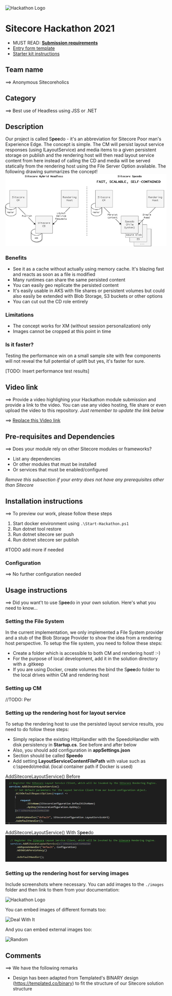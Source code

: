 ![Hackathon Logo](docs/images/hackathon.png?raw=true "Hackathon Logo")
# Sitecore Hackathon 2021

- MUST READ: **[Submission requirements](SUBMISSION_REQUIREMENTS.md)**
- [Entry form template](ENTRYFORM.md)
- [Starter kit instructions](STARTERKIT_INSTRUCTIONS.md)
  

## Team name
⟹ Anonymous Sitecoreholics

## Category
⟹ Best use of Headless using JSS or .NET

## Description
Our project is called S**pee**do - it's an abbreviation for Sitecore Poor man's Experience Edge. The concept is simple. The CM will persist layout service responses (using ILayoutService) and media items to a given persistent storage on publish and the rendering host will then read layout service content from here instead of calling the CD and media will be served statically from the rendering host using the File Server Option available. The following drawing summarizes the concept!
![Concept](docs/images/concept.jpg?raw=true "Concept")

### Benefits
  - See it as a cache without actually using memory cache. It's blazing fast and reacts as soon as a file is modified
  - Many runtimes can share the same persisted content
  - You can easily geo replicate the persisted content
  - It's easily usable in AKS with file shares or persistent volumes but could also easily be extended with Blob Storage, S3 buckets or other options
  - You can cut out the CD role entirely

### Limitations
  - The concept works for XM (without session personalization) only
  - Images cannot be cropped at this point in time

### Is it faster?
Testing the performance win on a small sample site with few components will not reveal the full potential of uplift but yes, it's faster for sure.

[TODO: Insert performance test results]

## Video link
⟹ Provide a video highlighing your Hackathon module submission and provide a link to the video. You can use any video hosting, file share or even upload the video to this repository. _Just remember to update the link below_

⟹ [Replace this Video link](#video-link)

## Pre-requisites and Dependencies

⟹ Does your module rely on other Sitecore modules or frameworks?

- List any dependencies
- Or other modules that must be installed
- Or services that must be enabled/configured

_Remove this subsection if your entry does not have any prerequisites other than Sitecore_

## Installation instructions
⟹ To preview our work, please follow these steps

1. Start docker environment using `.\Start-Hackathon.ps1`
2. Run dotnet tool restore
3. Run dotnet sitecore ser push
4. Run dotnet sitecore ser publish

#TODO add more if needed

### Configuration
⟹ No further configuration needed

## Usage instructions
⟹ Did you want't to use S**pee**do in your own solution. Here's what you need to know...

### Setting the File System
In the current implementation, we only implemented a File System provider and a stub of the Blob Storage Provider to show the idea from a rendering host perspective. To setup the file system, you need to follow these steps:
  - Create a folder which is accessible to both CM and rendering host! :-)
  - For the purpose of local development, add it in the solution directory with a .gitkeep
  - If you are using Docker, create volumes the bind the S**pee**do folder to the local drives within CM and rendering host

### Setting up CM
//TODO: Per

### Setting up the rendering host for layout service
To setup the rendering host to use the persisted layout service results, you need to do follow these steps:
  - Simply replace the existing HttpHandler with the SpeedoHandler with disk persistency in **Startup.cs**. See before and after below
  - Also, you should add configuration in **appSettings.json**
   - Section should be called **Speedo**
   - Add setting **LayoutServiceContentFilePath** with value such as c:\\speedo\\media\\ (local container path if Docker is used)

AddSitecoreLayoutService() Before
![Before](docs/images/traditional-setup.jpg?raw=true "Before")

AddSitecoreLayoutService() With S**pee**do
![After](docs/images/speedo-setup.jpg?raw=true "After")

### Setting up the rendering host for serving images

Include screenshots where necessary. You can add images to the `./images` folder and then link to them from your documentation:

![Hackathon Logo](docs/images/hackathon.png?raw=true "Hackathon Logo")

You can embed images of different formats too:

![Deal With It](docs/images/deal-with-it.gif?raw=true "Deal With It")

And you can embed external images too:

![Random](https://thiscatdoesnotexist.com/)

## Comments
⟹ We have the following remarks
  - Design has been adapted from Templated's BINARY design (https://templated.co/binary) to fit the structure of our Sitecore solution structure
